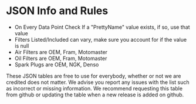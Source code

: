# JSON Info and Rules
- On Every Data Point Check If a "PrettyName" value exists, if so, use that value
- Filters Listed/Included can vary, make sure you account for if the value is null
- Air Filters are OEM, Fram, Motomaster
- Oil Filters are OEM, Fram, Motomaster
- Spark Plugs are OEM, NGK, Denso

These JSON tables are free to use for everybody, whether or not we are credited does not matter. We advise you report any issues with the list such as incorrect or missing information.
We recommend requesting this table from github or updating the table when a new release is added on github.